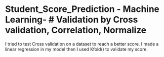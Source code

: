 # Student_Score_Prediction - Machine Learning- # Validation by Cross validation, Correlation, Normalize
I tried to test Cross validation on a dataset to reach a better score. 
I made a linear regression in my model then I used Kfold() to validate my score. 
